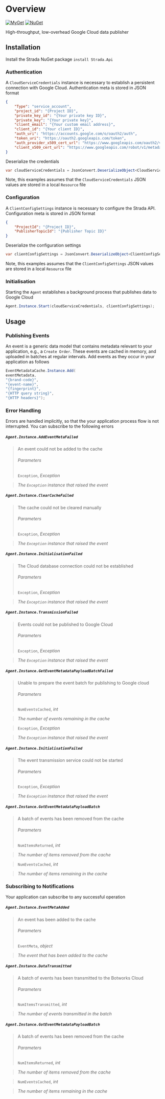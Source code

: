 




# Overview
[![MyGet](https://img.shields.io/badge/myget-v1.0.0-blue.svg)](https://eshopworld.myget.org/feed/github-dev/package/nuget/Strada.Api)
[![NuGet](https://img.shields.io/badge/nuget-v1.0.0-blue.svg)](https://www.nuget.org/packages/Strada.Api/)

High-throughput, low-overhead Google Cloud data publisher
## Installation
Install the Strada NuGet package
`install Strada.Api`
### Authentication
A `CloudServiceCredentials` instance is necessary to establish a persistent connection with Google Cloud. Authentication meta is stored in JSON format
```json
{
	"Type": "service_account",
	"project_id": "{Project ID}",
	"private_key_id": "{Your private key ID}",
	"private_key": "{Your private key}",
	"client_email": "{Your custom email address}",
	"client_id": "{Your client ID}",
	"auth_uri": "https://accounts.google.com/o/oauth2/auth",
	"token_uri": "https://oauth2.googleapis.com/token",
	"auth_provider_x509_cert_url": "https://www.googleapis.com/oauth2/v1/certs",
	"client_x509_cert_url": "https://www.googleapis.com/robot/v1/metadata/x509/deploy%40eshop-puddle.iam.gserviceaccount.com"
}
```
Deserialize the credentials
```csharp
var cloudServiceCredentials = JsonConvert.DeserializeObject<CloudServiceCredentials>(Resources.CloudServiceCredentials);
```
Note, this examples assumes that the `CloudServiceCredentials` JSON values are stored in a local `Resource` file
### Configuration
A `ClientConfigSettings` instance is necessary to configure the Strada API. Configuration meta is stored in JSON format 
```json
{
	"ProjectId": "{Project ID}",
	"PublisherTopicId": "{Publisher Topic ID}"	
}
```
Deserialize the configuration settings
```csharp
var clientConfigSettings = JsonConvert.DeserializeObject<ClientConfigSettings>(Resource.ClientConfigSettings);
```
Note, this examples assumes that the `ClientConfigSettings` JSON values are stored in a local `Resource` file

### Initialisation
Starting the `Agent` establishes a background process that publishes data to Google Cloud
```csharp
Agent.Instance.Start(cloudServiceCredentials, clientConfigSettings);
```
## Usage
### Publishing Events
An event is a generic data model that contains metadata relevant to your application, e.g., a `Create Order`. These events are cached in memory, and uploaded in batches at regular intervals. Add events as they occur in your application as follows
```csharp
EventMetadataCache.Instance.Add(
eventMetadata,
"{brand-code}",
"{event-name}",
"{fingerprint}",
"{HTTP query string}",
"{HTTP headers}");
```
### Error Handling
Errors are handled implicitly, so that the your application process flow is not interrupted. You can subscribe to the following errors
##### `Agent.Instance.AddEventMetaFailed`
> An event could not be added to the cache
> ###### Parameters
> `Exception`, *Exception*

> *The `Exception` instance that raised the event*
##### `Agent.Instance.ClearCacheFailed`
> The cache could not be cleared manually
> ###### Parameters
> `Exception`, *Exception*

> *The `Exception` instance that raised the event*
##### `Agent.Instance.InitialisationFailed`
> The Cloud database connection could not be established
> ###### Parameters
> `Exception`, *Exception*

> *The `Exception` instance that raised the event* 
##### `Agent.Instance.TransmissionFailed`
> Events could not be published to Google Cloud
> ###### Parameters
> `Exception`, *Exception*

> *The `Exception` instance that raised the event*
##### `Agent.Instance.GetEventMetadataPayloadBatchFailed`
> Unable to prepare the event batch for publishing to Google cloud
> ###### Parameters
> `NumEventsCached`, *int*

> *The number of events remaining in the cache*

> `Exception`, *Exception*

> *The `Exception` instance that raised the event*
##### `Agent.Instance.InitialisationFailed`
> The event transmission service could not be started
> ###### Parameters
> `Exception`, *Exception*

> *The `Exception` instance that raised the event*
##### `Agent.Instance.GotEventMetadataPayloadBatch`
> A batch of events has been removed from the cache
> ###### Parameters
> `NumItemsReturned`, *int*

> *The number of items removed from the cache*

> `NumEventsCached`, *int*

> *The number of items remaining in the cache*
### Subscribing to Notifications
Your application can subscribe to any successful operation
##### `Agent.Instance.EventMetaAdded`
> An event has been added to the cache
> ###### Parameters
> `EventMeta`, *object*

> *The event that has been added to the cache*
##### `Agent.Instance.DataTransmitted`
> A batch of events has been transmitted to the Botworks Cloud
> ###### Parameters
> `NumItemsTransmitted`, *int*

> *The number of events transmitted in the batch*
##### `Agent.Instance.GotEventMetadataPayloadBatch`
> A batch of events has been removed from the cache
> ###### Parameters
> `NumItemsReturned`, *int*

> *The number of items removed from the cache*

> `NumEventsCached`, *int*

> *The number of items remaining in the cache*